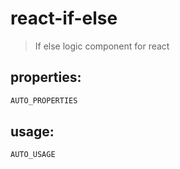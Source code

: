 # react-if-else
> If else logic component for react


## properties:
```javascript
AUTO_PROPERTIES
```

## usage:
```jsx
AUTO_USAGE
```
